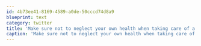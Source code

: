 ```yaml
---
id: 4b73ee41-8169-4589-a0de-50cccd74d8a9
blueprint: text
category: twitter
title: 'Make sure not to neglect your own health when taking care of a sick pet.'
caption: 'Make sure not to neglect your own health when taking care of a sick pet.'
---
```

